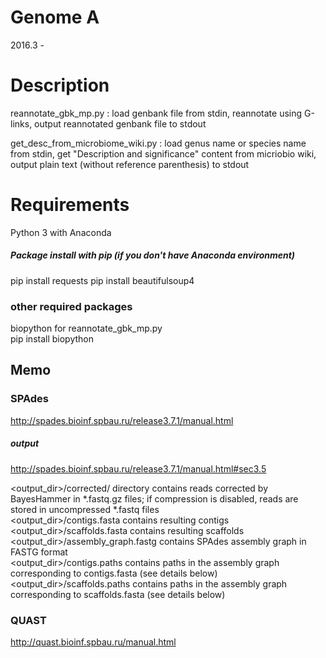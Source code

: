 # Genome A
2016.3 -

# Description
reannotate_gbk_mp.py : load genbank file from stdin, reannotate using G-links, output reannotated genbank file to stdout  

get_desc_from_microbiome_wiki.py : load genus name or species name from stdin, get "Description and significance" content from micriobio wiki, output plain text (without reference parenthesis) to stdout

# Requirements
Python 3 with Anaconda
##### Package install with pip (if you don't have Anaconda environment)
 pip install requests
 pip install beautifulsoup4

### other required packages
biopython   for reannotate_gbk_mp.py  
 pip install biopython
 


## Memo

### SPAdes
http://spades.bioinf.spbau.ru/release3.7.1/manual.html
##### output
http://spades.bioinf.spbau.ru/release3.7.1/manual.html#sec3.5

<output_dir>/corrected/ directory contains reads corrected by BayesHammer in *.fastq.gz files; if compression is disabled, reads are stored in uncompressed *.fastq files  
<output_dir>/contigs.fasta contains resulting contigs  
<output_dir>/scaffolds.fasta contains resulting scaffolds  
<output_dir>/assembly_graph.fastg contains SPAdes assembly graph in FASTG format  
<output_dir>/contigs.paths contains paths in the assembly graph corresponding to contigs.fasta (see details below)  
<output_dir>/scaffolds.paths contains paths in the assembly graph corresponding to scaffolds.fasta (see details below) 

### QUAST
http://quast.bioinf.spbau.ru/manual.html
